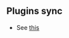 ## Plugins sync

- See [this](https://www.jetbrains.com/help/idea/sharing-your-ide-settings.html#IDE_settings_sync)